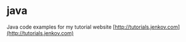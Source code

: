 # java
Java code examples for my tutorial website [http://tutorials.jenkov.com](http://tutorials.jenkov.com)

